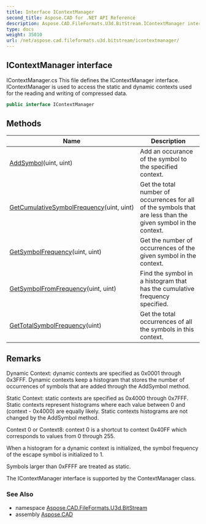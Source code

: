 ```yaml
---
title: Interface IContextManager
second_title: Aspose.CAD for .NET API Reference
description: Aspose.CAD.FileFormats.U3d.BitStream.IContextManager interface. IContextManager.cs This file defines the IContextManager interface. IContextManager is used to access the static and dynamic contexts used for the reading and writing of compressed data
type: docs
weight: 35010
url: /net/aspose.cad.fileformats.u3d.bitstream/icontextmanager/
---
```

## IContextManager interface

IContextManager.cs This file defines the IContextManager interface. IContextManager is used to access the static and dynamic contexts used for the reading and writing of compressed data.

```csharp
public interface IContextManager
```

## Methods

| Name | Description |
| --- | --- |
| [AddSymbol](../../aspose.cad.fileformats.u3d.bitstream/icontextmanager/addsymbol/)(uint, uint) | Add an occurance of the symbol to the specified context. |
| [GetCumulativeSymbolFrequency](../../aspose.cad.fileformats.u3d.bitstream/icontextmanager/getcumulativesymbolfrequency/)(uint, uint) | Get the total number of occurrences for all of the symbols that are less than the given symbol in the context. |
| [GetSymbolFrequency](../../aspose.cad.fileformats.u3d.bitstream/icontextmanager/getsymbolfrequency/)(uint, uint) | Get the number of occurrences of the given symbol in the context. |
| [GetSymbolFromFrequency](../../aspose.cad.fileformats.u3d.bitstream/icontextmanager/getsymbolfromfrequency/)(uint, uint) | Find the symbol in a histogram that has the cumulative frequency specified. |
| [GetTotalSymbolFrequency](../../aspose.cad.fileformats.u3d.bitstream/icontextmanager/gettotalsymbolfrequency/)(uint) | Get the total occurrences of all the symbols in this context. |

## Remarks

Dynamic Context: dynamic contexts are specified as 0x0001 through 0x3FFF. Dynamic contexts keep a histogram that stores the number of occurrences of symbols that are added through the AddSymbol method.

Static Context: static contexts are specified as 0x4000 through 0x7FFF. Static contexts represent histograms where each value between 0 and (context - 0x4000) are equally likely. Static contexts histograms are not changed by the AddSymbol method.

Context 0 or Context8: context 0 is a shortcut to context 0x40FF which corresponds to values from 0 through 255.

When a histogram for a dynamic context is initialized, the symbol frequency of the escape symbol is initialized to 1.

Symbols larger than 0xFFFF are treated as static.

The IContextManager interface is supported by the ContextManager class.

### See Also

* namespace [Aspose.CAD.FileFormats.U3d.BitStream](../../aspose.cad.fileformats.u3d.bitstream/)
* assembly [Aspose.CAD](../../)


